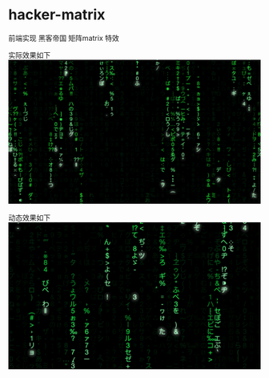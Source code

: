 # hacker-matrix
前端实现
黑客帝国 矩阵matrix 特效

实际效果如下
![sample](matrix-example.png)

动态效果如下
![GIF](matrix-example.gif)
